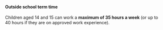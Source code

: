 ####  Outside school term time

Children aged 14 and 15 can work a **maximum of 35 hours a week** (or up to 40
hours if they are on approved work experience).
